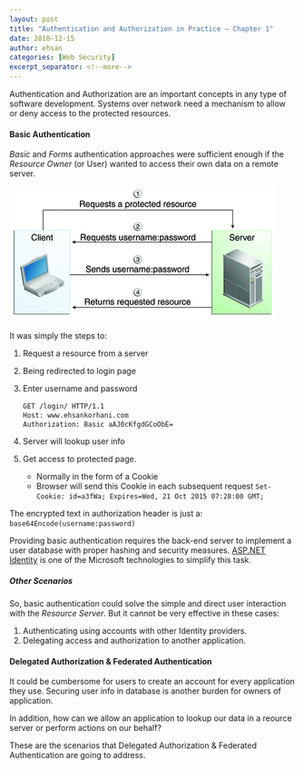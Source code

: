 ```yaml
---
layout: post
title: "Authentication and Authorization in Practice – Chapter 1"
date: 2018-12-15
author: ehsan
categories: [Web Security]
excerpt_separator: <!--more-->
---
```


Authentication and Authorization are an important concepts in any type of software development. Systems over network need a mechanism to allow or deny access to the protected resources.

#### Basic Authentication
_Basic_ and _Forms_ authentication approaches were sufficient enough if the _Resource Owner_ (or User) wanted to access their own data on a remote server.

<img src="/images/security-httpBasicAuthentication.gif" alt="Diagram of four steps in HTTP basic authentication between client and server (docs.oracle.com)" />

<!--more-->

It was simply the steps to:
1. Request a resource from a server
2. Being redirected to login page
3. Enter username and password

    ```bach
    GET /login/ HTTP/1.1
    Host: www.ehsankorhani.com
    Authorization: Basic aAJ0cKfgdGCoObE=
    ```

4. Server will lookup user info
5. Get access to protected page.
   - Normally in the form of a Cookie
   - Browser will send this Cookie in each subsequent request
   `Set-Cookie: id=a3fWa; Expires=Wed, 21 Oct 2015 07:28:00 GMT;`


The encrypted text in authorization header is just a:
`base64Encode(username:password)`

Providing basic authentication requires the back-end server to implement a user database with proper hashing and security measures.
[ASP.NET Identity](https://www.asp.net/identity) is one of the Microsoft technologies to simplify this task.


##### Other Scenarios
So, basic authentication could solve the simple and direct user interaction with the _Resource Server_.
But it cannot be very effective in these cases:
1. Authenticating using accounts with other Identity providers.
2. Delegating access and authorization to another application.

#### Delegated Authorization & Federated Authentication
It could be cumbersome for users to create an account for every application they use. Securing user info in database is another burden for owners of application.

In addition, how can we allow an application to lookup our data in a reource server or perform actions on our behalf?

These are the scenarios that Delegated Authorization & Federated Authentication are going to address.
